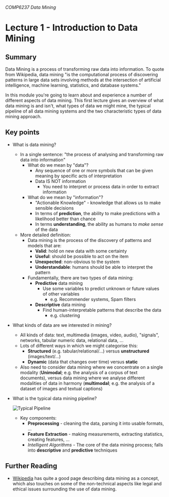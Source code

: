 *COMP6237 Data Mining*

# Lecture 1 - Introduction to Data Mining

## Summary
Data Mining is a process of transforming raw data into information. To quote from Wikipedia, data mining "is the computational process of discovering patterns in large data sets involving methods at the intersection of artificial intelligence, machine learning, statistics, and database systems." 

In this module you're going to learn about and experience a number of different aspects of data mining. This first lecture gives an overview of what data mining is and isn't, what types of data we might mine, the typical pipeline of all data mining systems and the two characteristic types of data mining approach.

## Key points

* What is data mining? 
	* In a single sentence: "the process of analysing and transforming raw data into information"
		* What do we mean by "data"?
			* Any sequence of one or more symbols that can be given meaning by specific acts of interpretation
			* Data IS NOT information
				* You need to interpret or process data in order to extract information
		* What do we mean by "information"?
			* "Actionable Knowledge" - knowledge that allows us to make sensible decisions
			* In terms of **prediction**, the ability to make predictions with a likelihood better than chance
			* In terms **understanding**, the ability as humans to *make sense* of the data
	* More detailed definition:
		* Data mining is the process of the discovery of patterns and models that are:
			* **Valid**: hold on new data with some certainty
			* **Useful**: should be possible to act on the item
			* **Unexpected**: non-obvious to the system
			* **Understandable**: humans should be able to interpret the pattern
		* Fundamentally, there are two types of data mining:
			* **Predictive** data mining
				* Use some variables to predict unknown or future values of other variables
					* e.g. Recommender systems, Spam filters
			* **Descriptive** data mining
				* Find human-interpretable patterns that describe the data
					* e.g. clustering
* What kinds of data are we interested in mining?
	* All kinds of data: text, multimedia (images, video, audio), "signals", networks, tabular numeric data, relational data, ...
	* Lots of different ways in which we might categorise this:
		* **Structured** (e.g. tabular/relational/...) versus **unstructured** (images/text/...)
		* **Dynamic** (data that changes over time) versus **static** 
	* Also need to consider data mining where we concentrate on a single modality (**Unimodal**; e.g. the analysis of a corpus of text documents), versus data mining where we analyse different modalities of data in harmony (**multimodal**; e.g. the analysis of a dataset of images and textual captions)
* What is the typical data mining pipeline?
	
	![Typical Pipeline](https://raw.githubusercontent.com/jonhare/COMP6237/master/app/src/main/resources/uk/ac/soton/ecs/comp6237/l1/l1.025.jpeg)	

	* Key components:
		* **Preprocessing** - cleaning the data, parsing it into usable formats, ...
		* **Feature Extraction** - making measurements, extracting statistics, creating features, ...
		* *Intelligent Algorithms* - The core of the data mining process; falls into **descriptive** and **predictive** techniques

## Further Reading

* [Wikipedia](https://en.wikipedia.org/wiki/Data_mining) has quite a good page describing data mining as a concept, which also touches on some of the non-technical aspects like legal and ethical issues surrounding the use of data mining.


